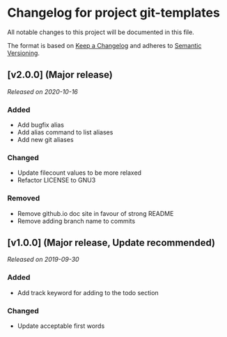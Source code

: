 # Changelog for project git-templates
All notable changes to this project will be documented in this file.

The format is based on [Keep a Changelog](https://keepachangelog.com/en/1.0.0/) 
and adheres to [Semantic Versioning](https://semver.org/spec/v2.0.0.html).

## [v2.0.0] (Major release)
*Released on 2020-10-16*

### Added
- Add bugfix alias
- Add alias command to list aliases
- Add new git aliases

### Changed
- Update filecount values to be more relaxed
- Refactor LICENSE to GNU3

### Removed
- Remove github.io doc site in favour of strong README
- Remove adding branch name to commits


## [v1.0.0] (Major release, Update recommended)
*Released on 2019-09-30*

### Added
- Add track keyword for adding to the todo section

### Changed
- Update acceptable first words
